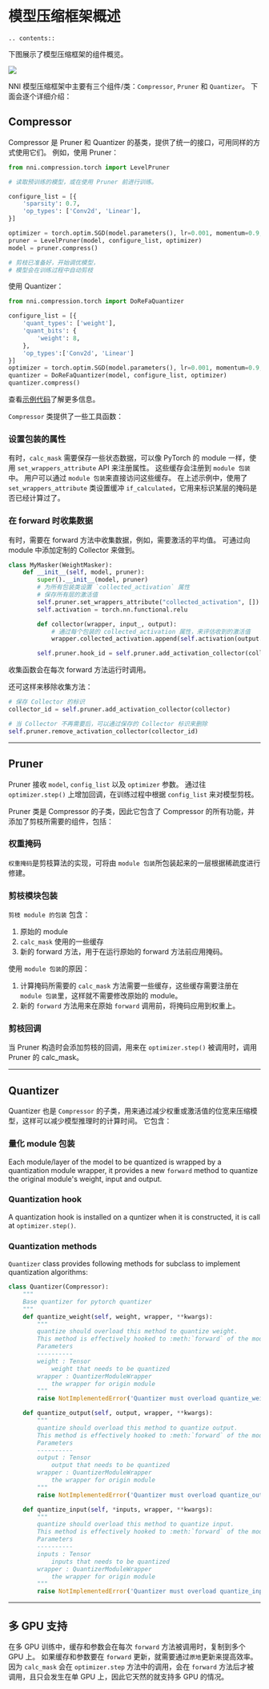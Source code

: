 # 模型压缩框架概述

```eval_rst
.. contents::
```

下图展示了模型压缩框架的组件概览。

![](../../img/compressor_framework.jpg)

NNI 模型压缩框架中主要有三个组件/类：`Compressor`, `Pruner` 和 `Quantizer`。 下面会逐个详细介绍：

## Compressor

Compressor 是 Pruner 和 Quantizer 的基类，提供了统一的接口，可用同样的方式使用它们。 例如，使用 Pruner：

```python
from nni.compression.torch import LevelPruner

# 读取预训练的模型，或在使用 Pruner 前进行训练。

configure_list = [{
    'sparsity': 0.7,
    'op_types': ['Conv2d', 'Linear'],
}]

optimizer = torch.optim.SGD(model.parameters(), lr=0.001, momentum=0.9, weight_decay=1e-4)
pruner = LevelPruner(model, configure_list, optimizer)
model = pruner.compress()

# 剪枝已准备好，开始调优模型，
# 模型会在训练过程中自动剪枝
```

使用 Quantizer：
```python
from nni.compression.torch import DoReFaQuantizer

configure_list = [{
    'quant_types': ['weight'],
    'quant_bits': {
        'weight': 8,
    },
    'op_types':['Conv2d', 'Linear']
}]
optimizer = torch.optim.SGD(model.parameters(), lr=0.001, momentum=0.9, weight_decay=1e-4)
quantizer = DoReFaQuantizer(model, configure_list, optimizer)
quantizer.compress()

```
查看[示例代码](https://github.com/microsoft/nni/tree/master/examples/model_compress)了解更多信息。

`Compressor` 类提供了一些工具函数：

### 设置包装的属性

有时，`calc_mask` 需要保存一些状态数据，可以像 PyTorch 的 module 一样，使用 `set_wrappers_attribute` API 来注册属性。 这些缓存会注册到 `module 包装`中。 用户可以通过 `module 包装`来直接访问这些缓存。 在上述示例中，使用了 `set_wrappers_attribute` 类设置缓冲 `if_calculated`，它用来标识某层的掩码是否已经计算过了。

### 在 forward 时收集数据

有时，需要在 forward 方法中收集数据，例如，需要激活的平均值。 可通过向 module 中添加定制的 Collector 来做到。

```python
class MyMasker(WeightMasker):
    def __init__(self, model, pruner):
        super().__init__(model, pruner)
        # 为所有包装类设置 `collected_activation` 属性
        # 保存所有层的激活值
        self.pruner.set_wrappers_attribute("collected_activation", [])
        self.activation = torch.nn.functional.relu

        def collector(wrapper, input_, output):
            # 通过每个包装的 collected_activation 属性，来评估收到的激活值
            wrapper.collected_activation.append(self.activation(output.detach().cpu()))

        self.pruner.hook_id = self.pruner.add_activation_collector(collector)
```

收集函数会在每次 forward 方法运行时调用。

还可这样来移除收集方法：

```python
# 保存 Collector 的标识
collector_id = self.pruner.add_activation_collector(collector)

# 当 Collector 不再需要后，可以通过保存的 Collector 标识来删除
self.pruner.remove_activation_collector(collector_id)
```

***

## Pruner

Pruner 接收 `model`, `config_list` 以及 `optimizer` 参数。 通过往 `optimizer.step()` 上增加回调，在训练过程中根据 `config_list` 来对模型剪枝。

Pruner 类是 Compressor 的子类，因此它包含了 Compressor 的所有功能，并添加了剪枝所需要的组件，包括：

### 权重掩码

`权重掩码`是剪枝算法的实现，可将由 `module 包装`所包装起来的一层根据稀疏度进行修建。

### 剪枝模块包装

`剪枝 module 的包装` 包含：

1. 原始的 module
2. `calc_mask` 使用的一些缓存
3. 新的 forward 方法，用于在运行原始的 forward 方法前应用掩码。

使用 `module 包装`的原因：

1. 计算掩码所需要的 `calc_mask` 方法需要一些缓存，这些缓存需要注册在 `module 包装`里，这样就不需要修改原始的 module。
2. 新的 `forward` 方法用来在原始 `forward` 调用前，将掩码应用到权重上。

### 剪枝回调

当 Pruner 构造时会添加剪枝的回调，用来在 `optimizer.step()` 被调用时，调用 Pruner 的 calc_mask。


***

## Quantizer

Quantizer 也是 `Compressor` 的子类，用来通过减少权重或激活值的位宽来压缩模型，这样可以减少模型推理时的计算时间。 它包含：

### 量化 module 包装

Each module/layer of the model to be quantized is wrapped by a quantization module wrapper, it provides a new `forward` method to quantize the original module's weight, input and output.

### Quantization hook

A quantization hook is installed on a quntizer when it is constructed, it is call at `optimizer.step()`.

### Quantization methods

`Quantizer` class provides following methods for subclass to implement quantization algorithms:

```python
class Quantizer(Compressor):
    """
    Base quantizer for pytorch quantizer
    """
    def quantize_weight(self, weight, wrapper, **kwargs):
        """
        quantize should overload this method to quantize weight.
        This method is effectively hooked to :meth:`forward` of the model.
        Parameters
        ----------
        weight : Tensor
            weight that needs to be quantized
        wrapper : QuantizerModuleWrapper
            the wrapper for origin module
        """
        raise NotImplementedError('Quantizer must overload quantize_weight()')

    def quantize_output(self, output, wrapper, **kwargs):
        """
        quantize should overload this method to quantize output.
        This method is effectively hooked to :meth:`forward` of the model.
        Parameters
        ----------
        output : Tensor
            output that needs to be quantized
        wrapper : QuantizerModuleWrapper
            the wrapper for origin module
        """
        raise NotImplementedError('Quantizer must overload quantize_output()')

    def quantize_input(self, *inputs, wrapper, **kwargs):
        """
        quantize should overload this method to quantize input.
        This method is effectively hooked to :meth:`forward` of the model.
        Parameters
        ----------
        inputs : Tensor
            inputs that needs to be quantized
        wrapper : QuantizerModuleWrapper
            the wrapper for origin module
        """
        raise NotImplementedError('Quantizer must overload quantize_input()')

```

***

## 多 GPU 支持

在多 GPU 训练中，缓存和参数会在每次 `forward` 方法被调用时，复制到多个 GPU 上。 如果缓存和参数要在 `forward` 更新，就需要通过`原地`更新来提高效率。 因为 `calc_mask` 会在 `optimizer.step` 方法中的调用，会在 `forward` 方法后才被调用，且只会发生在单 GPU 上，因此它天然的就支持多 GPU 的情况。


